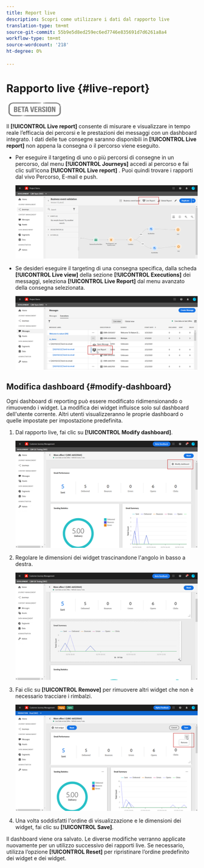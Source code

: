 ```yaml
---
title: Report live
description: Scopri come utilizzare i dati dal rapporto live
translation-type: tm+mt
source-git-commit: 55b9e5d8ed259ec6ed7746e835691d7d6261a8a4
workflow-type: tm+mt
source-wordcount: '218'
ht-degree: 0%

---
```


# Rapporto live {#live-report}

![](../assets/do-not-localize/badge.png)

Il **[!UICONTROL Live report]** consente di misurare e visualizzare in tempo reale l’efficacia dei percorsi e le prestazioni dei messaggi con un dashboard integrato.
I dati delle tue consegne saranno disponibili in **[!UICONTROL Live report]** non appena la consegna o il percorso viene eseguito.

* Per eseguire il targeting di uno o più percorsi di consegne in un percorso, dal menu **[!UICONTROL Journeys]** accedi al percorso e fai clic sull’icona **[!UICONTROL Live report]** . Puoi quindi trovare i rapporti dal vivo Percorso, E-mail e push.

   ![](../assets/report_journey.png)

* Se desideri eseguire il targeting di una consegna specifica, dalla scheda **[!UICONTROL Live view]** della sezione **[!UICONTROL Executions]** dei messaggi, seleziona **[!UICONTROL Live Report]** dal menu avanzato della consegna selezionata.

   ![](../assets/report_2.png)

## Modifica dashboard {#modify-dashboard}

Ogni dashboard di reporting può essere modificato ridimensionando o rimuovendo i widget. La modifica dei widget influisce solo sul dashboard dell&#39;utente corrente. Altri utenti visualizzeranno le proprie dashboard o quelle impostate per impostazione predefinita.

1. Dal rapporto live, fai clic su **[!UICONTROL Modify dashboard]**.

   ![](../assets/report_modify_1.png)

1. Regolare le dimensioni dei widget trascinandone l&#39;angolo in basso a destra.

   ![](../assets/report_modify_2.png)

1. Fai clic su **[!UICONTROL Remove]** per rimuovere altri widget che non è necessario tracciare i rimbalzi.

   ![](../assets/report_modify_3.png)

1. Una volta soddisfatti l&#39;ordine di visualizzazione e le dimensioni dei widget, fai clic su **[!UICONTROL Save]**.

Il dashboard viene ora salvato. Le diverse modifiche verranno applicate nuovamente per un utilizzo successivo dei rapporti live. Se necessario, utilizza l’opzione **[!UICONTROL Reset]** per ripristinare l’ordine predefinito dei widget e dei widget.
